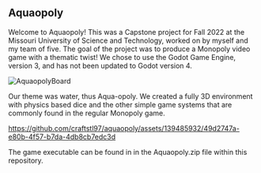 ## Aquaopoly

Welcome to Aquaopoly!
This was a Capstone project for Fall 2022 at the Missouri University of Science and Technology, 
worked on by myself and my team of five.
The goal of the project was to produce a Monopoly video game with a thematic twist!
We chose to use the Godot Game Engine, version 3, and has not been updated to Godot version 4.


![AquaopolyBoard](https://github.com/craftstl97/aquaopoly/assets/139485932/1cd96665-5528-4c18-9bb3-7b553cec652c)


Our theme was water, thus Aqua-opoly. We created a fully 3D environment with physics based 
dice and the other simple game systems that are commonly found in the regular Monopoly game.


https://github.com/craftstl97/aquaopoly/assets/139485932/49d2747a-e80b-4f57-b7da-4db8cb7edc3d


The game executable can be found in in the Aquaopoly.zip file within this repository. 
